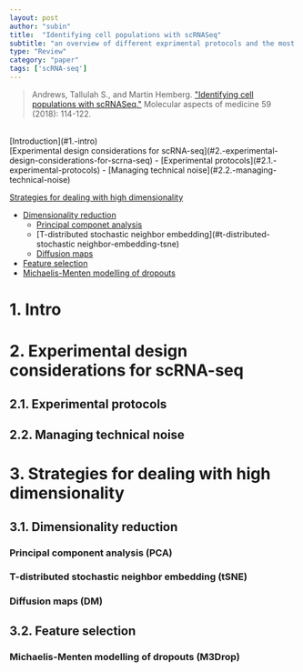 ```yaml
---
layout: post
author: "subin"
title:  "Identifying cell populations with scRNASeq"
subtitle: "an overview of different exprimental protocols and the most popular methods for facilitating the computational analysis."
type: "Review"
category: "paper"
tags: ['scRNA-seq']
---
```

> Andrews, Tallulah S., and Martin Hemberg. ["Identifying cell populations with scRNASeq."](https://doi.org/10.1016/j.mam.2017.07.002) Molecular aspects of medicine 59 (2018): 114-122.

<br/>
[Introduction](#1.-intro)<br/>
[Experimental design considerations for scRNA-seq](#2.-experimental-design-considerations-for-scrna-seq)
- [Experimental protocols](#2.1.-experimental-protocols)
- [Managing technical noise](#2.2.-managing-technical-noise)

[Strategies for dealing with high dimensionality](#3.-strategies-for-dealing-with-high-dimensionality)
- [Dimensionality reduction](#3.1.-dimensionality-reduction)
	- [Principal componet analysis](#principal-component-analysis-pca)
	- [T-distributed stochastic neighbor embedding](#t-distributed-stochastic neighbor-embedding-tsne)
	- [Diffusion maps](#diffusion-maps-dm)
- [Feature selection](#3.2.-feature-selection)
 - [Michaelis-Menten modelling of dropouts](#michaelis-menten-modelling-of-dropouts-m3drop)





# 1. Intro
# 2. Experimental design considerations for scRNA-seq
## 2.1. Experimental protocols
## 2.2. Managing technical noise
# 3. Strategies for dealing with high dimensionality
## 3.1. Dimensionality reduction
### Principal component analysis (PCA) 
### T-distributed stochastic neighbor embedding (tSNE)
### Diffusion maps (DM)
## 3.2. Feature selection
### Michaelis-Menten modelling of dropouts (M3Drop)

